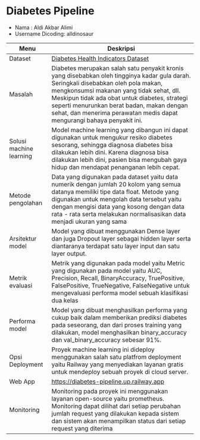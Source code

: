 # Diabetes Pipeline
- Nama : Aldi Akbar Alimi
- Username Dicoding: alldinosaur

| Menu | Deskripsi |
| ----------- | ----------- |
| Dataset | [Diabetes Health Indicators Dataset](https://www.kaggle.com/datasets/alexteboul/diabetes-health-indicators-dataset) |
| Masalah | Diabetes merupakan salah satu penyakit kronis yang disebabkan oleh tingginya kadar gula darah. Seringkali disebabkan oleh pola makan, mengkonsumsi makanan yang tidak sehat, dll. Meskipun tidak ada obat untuk diabetes, strategi seperti menurunkan berat badan, makan dengan sehat, dan menerima perawatan medis dapat mengurangi bahaya penyakit ini.|
| Solusi machine learning | Model machine learning yang dibangun ini dapat digunakan untuk mengukur resiko diabetes sesorang, sehingga diagnosa diabetes bisa dilakukan lebih dini. Karena diagnosa bisa dilakukan lebih dini, pasien bisa mengubah gaya hidup dan mendapat penanganan lebih cepat. |
| Metode pengolahan | Data yang digunakan pada dataset yaitu data numerik dengan jumlah 20 kolom yang semua datanya memiliki tipe data float. Metode yang digunakan untuk mengolah data tersebut yaitu dengan mengisi data yang kosong dengan data rata - rata serta melakukan normalisasikan data menjadi ukuran yang sama |
| Arsitektur model | Model yang dibuat menggunakan Dense layer dan juga Dropout layer sebagai hidden layer serta diantaranya terdapat satu layer input dan satu layer output. |
| Metrik evaluasi | Metrik yang digunakan pada model yaitu Metric yang digunakan pada model yaitu AUC, Precision, Recall, BinaryAccuracy, TruePositive, FalsePositive, TrueNegative, FalseNegative untuk mengevaluasi performa model sebuah klasifikasi dua kelas |
| Performa model | Model yang dibuat menghasilkan performa yang cukup baik dalam memberikan prediksi diabetes pada seseorang, dan dari proses training yang dilakukan, model menghasilkan binary_accuracy dan val_binary_accuracy sebesar 91%.  |
| Opsi Deployment | Proyek machine learning ini dideploy menggunakan salah satu platfrom deployment yaitu Railway yang menyediakan layanan gratis untuk mendeploy sebuah proyek di cloud server. |
| Web App | https://diabetes-pipeline.up.railway.app |
| Monitoring | Monitoring pada proyek ini menggunakan layanan open-source yaitu prometheus. Monitoring dapat dilihat dari setiap perubahan jumlah request yang dilakukan kepada sistem dan sistem akan menampilkan status dari setiap request yang diterima |
